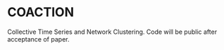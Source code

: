 # COACTION
Collective Time Series and Network Clustering.
Code will be public after acceptance of paper.
